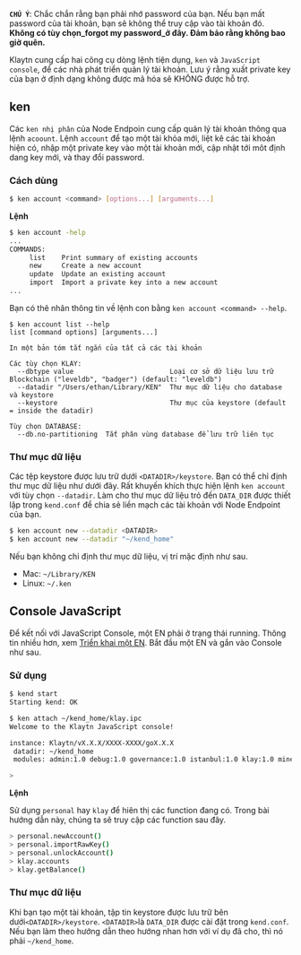 **`CHÚ Ý`**: Chắc  chắn  rằng  bạn  phải  nhớ  password của bạn. Nếu bạn mất password của tài khoản, bạn sẽ không thể truy cập vào tài khoản đó. **Không có tùy chọn_forgot my password_ở đây. Đảm bảo rằng không bao giờ quên.**

Klaytn cung cấp hai công cụ dòng lệnh tiện dụng, `ken` và `JavaScript console`, để các nhà phát triển quản lý tài khoản. Lưu ý rằng xuất private key của bạn ở định dạng không được mã hóa sẽ KHÔNG được hỗ trợ.

## ken

Các `ken nhị phân` của Node Endpoin cung cấp quản lý tài khoản thông qua lệnh `acoount`.
Lệnh `account` để tạo một tài khỏa mới, liệt kê các tài khoản hiện có, nhập một private key
vào một tài khoản mới, cập nhật tới môt định dang key mới, và thay đổi password.

### Cách dùng

```bash
$ ken account <command> [options...] [arguments...]
```

**Lệnh**

```bash
$ ken account -help
...
COMMANDS:
     list    Print summary of existing accounts
     new     Create a new account
     update  Update an existing account
     import  Import a private key into a new account
...
```

Bạn có thê nhân thông tin về lệnh con bằng `ken account <command> --help`.

```shell
$ ken account list --help
list [command options] [arguments...]

In một bản tóm tắt ngắn của tất cả các tài khoản

Các tùy chọn KLAY:
  --dbtype value                        Loại cơ sở dữ liệu lưu trữ Blockchain ("leveldb", "badger") (default: "leveldb")
  --datadir "/Users/ethan/Library/KEN"  Thư mục dữ liệu cho database và keystore
  --keystore                            Thư mục của keystore (default = inside the datadir)

Tùy chọn DATABASE:
  --db.no-partitioning  Tắt phân vùng database để lưu trữ liên tục
```

### Thư mục dữ liệu

Các tệp keystore được lưu trữ dưới `<DATADIR>/keystore`. Bạn có thể chỉ định thư mục dữ liệu như dưới đây. Rất khuyến khích thực hiện lệnh `ken account` với tùy chọn `--datadir`. Làm cho thư mục dữ liệu trỏ đến `DATA_DIR` được thiết lập trong `kend.conf` để chia sẻ liền mạch các tài khoản với Node Endpoint của bạn. 

```bash
$ ken account new --datadir <DATADIR>
$ ken account new --datadir "~/kend_home"
```

Nếu bạn không chỉ định thư mục dữ liệu, vị trí mặc định như sau.

- Mac: `~/Library/KEN`
- Linux: `~/.ken`

## Console JavaScript

Để kết nối với JavaScript Console, một EN phải ở trạng thái running. Thông tin nhiều hơn, xem [Triển khai một EN](quick_start/launch_en.md).
Bắt đầu một EN và gắn vào Console như sau.

### Sử dụng

```bash
$ kend start
Starting kend: OK

$ ken attach ~/kend_home/klay.ipc
Welcome to the Klaytn JavaScript console!

instance: Klaytn/vX.X.X/XXXX-XXXX/goX.X.X
 datadir: ~/kend_home
 modules: admin:1.0 debug:1.0 governance:1.0 istanbul:1.0 klay:1.0 miner:1.0 net:1.0 personal:1.0 rpc:1.0 txpool:1.0

>
```

**Lệnh**

Sử dụng `personal` hay `klay` để hiên thị các function đang có. Trong bài hướng dẫn này, chúng ta sẽ truy cập các function sau đây.

```bash
> personal.newAccount()
> personal.importRawKey()
> personal.unlockAccount()
> klay.accounts
> klay.getBalance()
```

### Thư mục dữ liệu

Khi bạn tạo một tài khoản, tập tin keystore được lưu trữ bên dưới`<DATADIR>/keystore`. `<DATADIR>`là `DATA_DIR` được cài đặt trong `kend.conf`. Nếu bạn làm theo hướng dẫn theo hướng nhan hơn với ví dụ đã cho, thì nó phải `~/kend_home`.  
